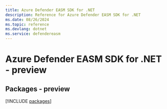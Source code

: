 ```yaml
---
title: Azure Defender EASM SDK for .NET
description: Reference for Azure Defender EASM SDK for .NET
ms.date: 08/26/2024
ms.topic: reference
ms.devlang: dotnet
ms.service: defendereasm
---
```

# Azure Defender EASM SDK for .NET - preview
## Packages - preview
[!INCLUDE [packages](defender-easm-index.md)]